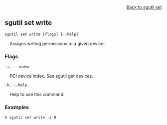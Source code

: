 <div id="readme" class="Box-body readme blob js-code-block-container">
<article class="markdown-body entry-content p-3 p-md-6" itemprop="text">
<p align="right">
<a href="https://github.com/fpgasystems/hacc/blob/main/cli/docs/sgutil-set.md#sgutil-set">Back to sgutil set</a>
</p>

## sgutil set write

<code>sgutil set write [flags] [--help]</code>
<p>
  &nbsp; &nbsp; Assigns writing permissions to a given device.
</p>
<!-- The number of parallel client threads to run is four by default. -->

### Flags
<code>-i, --index <string></code>
<p>
  &nbsp; &nbsp; PCI device index. See sgutil get devices.
</p>

<code>-h, --help <string></code>
<p>
  &nbsp; &nbsp; Help to use this command.
</p>

### Examples
```
$ sgutil set write -i 0
```